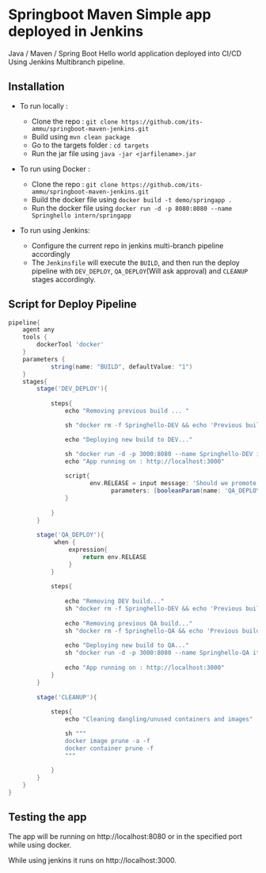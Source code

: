 # Springboot Maven Simple app deployed in Jenkins

Java / Maven / Spring Boot Hello world application deployed into CI/CD Using Jenkins Multibranch pipeline.

## Installation
- To run locally :
  - Clone the repo : `git clone https://github.com/its-ammu/springboot-maven-jenkins.git`
  - Build using `mvn clean package`
  - Go to the targets folder : `cd targets`
  - Run the jar file using `java -jar <jarfilename>.jar`

- To run using Docker :
  - Clone the repo : `git clone https://github.com/its-ammu/springboot-maven-jenkins.git`
  - Build the docker file using `docker build -t demo/springapp .`
  - Run the docker file using `docker run -d -p 8080:8080 --name Springhello intern/springapp`
  
- To run using Jenkins:
  - Configure the current repo in jenkins multi-branch pipeline accordingly
  - The `Jenkinsfile` will execute the `BUILD`, and then run the deploy pipeline with `DEV_DEPLOY`, `QA_DEPLOY`(Will ask approval) and `CLEANUP` stages accordingly.

## Script for Deploy Pipeline

```groovy
pipeline{
    agent any
    tools {
        dockerTool 'docker'
    }
    parameters {
            string(name: "BUILD", defaultValue: "1")
    }
    stages{
        stage('DEV_DEPLOY'){
            
            steps{
                echo "Removing previous build ... "

                sh "docker rm -f Springhello-DEV && echo 'Previous build removed' || echo 'No previous build'"

                echo "Deploying new build to DEV..."

                sh "docker run -d -p 3000:8080 --name Springhello-DEV itsammu/jenkins-maven:build-${params.BUILD} "
                echo "App running on : http://localhost:3000"
                
                script{
                       env.RELEASE = input message: 'Should we promote to QA ?', ok: 'Continue',
                             parameters: [booleanParam(name: 'QA_DEPLOY')] 
                }
                
            }
        }
        
        stage('QA_DEPLOY'){
             when {
                 expression{
                     return env.RELEASE
                 }
            }
       
            steps{
                
                echo "Removing DEV build..."
                sh "docker rm -f Springhello-DEV && echo 'Previous build removed' || echo 'No previous build'"
                
                echo "Removing previous QA build..."
                sh "docker rm -f Springhello-QA && echo 'Previous build removed' || echo 'No previous build'"
                
                echo "Deploying new build to QA..."
                sh "docker run -d -p 3000:8080 --name Springhello-QA itsammu/jenkins-maven:build-${params.BUILD}"
                
                echo "App running on : http://localhost:3000"
            }
        }
        
        stage('CLEANUP'){
             
            steps{
                echo "Cleaning dangling/unused containers and images"

                sh """
                docker image prune -a -f
                docker container prune -f
                """
                
            }
        }
    }
}
```
  
## Testing the app
The app will be running on http://localhost:8080 or in the specified port while using docker.

While using jenkins it runs on http://localhost:3000.
